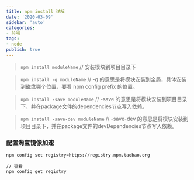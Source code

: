 ```yaml
---
title: npm install 详解
date: '2020-03-09'
sidebar: 'auto'
categories:
- 前端
tags:
- node
publish: true
---
```


> `npm install moduleName` // 安装模块到项目目录下

> `npm install -g moduleName` // -g 的意思是将模块安装到全局，具体安装到磁盘哪个位置，要看 npm config prefix 的位置。

> `npm install -save moduleName` // -save 的意思是将模块安装到项目目录下，并在package文件的dependencies节点写入依赖。

> `npm install -save-dev moduleName` // -save-dev 的意思是将模块安装到项目目录下，并在package文件的devDependencies节点写入依赖。


### 配置淘宝镜像加速
```
npm config set registry=https://registry.npm.taobao.org

// 查看
npm config get registry
```

